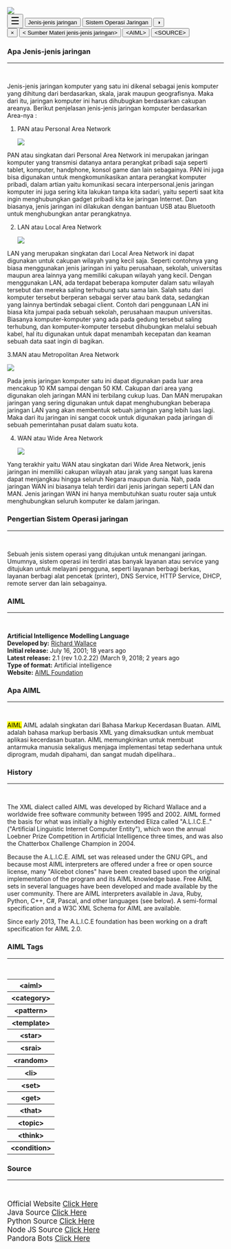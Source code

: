 <!DOCTYPE html>
<html>
 <head>
   <meta name="viewport" content="width=device-width, initial-scale=1">
   <title>Bahan Ajar</title>
    <link rel="stylesheet" type="text/css" href="style.css"/>
 </head>
<body>
<!--    header   -->
    <div class="header">
    <img src="https://i.ibb.co/86YYkcD/main-qimg-b77fde9aea646e2679395d975443c4d8.gif">
    </div>
<!--Nav bar-->
<div id="navbar">
  <button style="font-size: 23px;" onclick="openNav()">&#9776;</button>
 <button class="tablinks" onclick="openInfo(event, 'Jenis-Jenis Jaringan')" id="defaultOpen">Jenis-jenis jaringan</button>
  <button class="tablinks" onclick="openInfo(event, 'Sistem Operasi Jaringan')">Sistem Operasi Jaringan</button>
  <button onclick="DarkMode()">&#9681;</button>
</div>
<!--    Side Nav Bar-->
<div id="mySidenav" class="sidenav">
  <button class="closebtn" 
   onclick="closeNav()" >&times;</button>
  <button class="tablinks" 
   onclick="openInfo(event,Sumber Materi jenis-jenis jaringan
')">&#60; Sumber Materi jenis-jenis jaringan&#62;</button>
  <button class="tablinks" onclick="openInfo(event, 'AIML')">&#60;AIML&#62;</button>
  <button class="tablinks" onclick="openInfo(event, 'SOURCE')">&#60;SOURCE&#62;</button>
  </div>
<!--    Home-->
<div id="Jenis-Jenis Jaringan" class="tabcontent">
 <p style="https://images.app.goo.gl/YnW31C1GuC6xgd399margin: 0px;"></p>
 <h3>Apa Jenis-jenis jaringan</h3><hr><br>
  <p><mark></mark>Jenis-jenis jaringan komputer yang satu ini dikenal sebagai jenis komputer yang dihitung dari berdasarkan, skala, jarak maupun geografisnya. Maka dari itu, jaringan komputer ini harus dihubugkan berdasarkan cakupan areanya. Berikut penjelasan jenis-jenis jaringan komputer berdasarkan Area-nya :
  
   1. PAN atau Personal Area Network</p>
<img
 src="https://catetanreza.files.wordpress.com/2013/07/pan.jpg">
  <p><mark></mark>PAN atau singkatan dari Personal Area Network ini merupakan jaringan komputer yang transmisi datanya antara perangkat pribadi saja seperti tablet, komputer, handphone, konsol game dan lain sebagainya. PAN ini juga bisa digunakan untuk mengkomunikasikan antara perangkat komputer pribadi, dalam artian yaitu komunikasi  secara interpersonal.jenis jaringan komputer ini juga sering kita lakukan tanpa kita sadari, yaitu seperti saat kita ingin menghubungkan gadget pribadi kita ke jaringan Internet. Dan biasanya, jenis jaringan ini dilakukan dengan bantuan USB atau Bluetooth untuk menghubungkan antar perangkatnya.
  
 2. LAN atau Local Area Network</p>
<img 
 src="http://alfina.blog.widyatama.ac.id/wp-content/uploads/sites/2876/2019/10/pro629929980.jpg">
  <p><mark></mark> LAN yang merupakan singkatan dari Local Area Network ini dapat digunakan untuk cakupan wilayah yang kecil saja. Seperti contohnya yang biasa menggunakan jenis jaringan ini yaitu perusahaan, sekolah, universitas maupun area lainnya yang memiliki cakupan wilayah yang kecil.
Dengan menggunakan LAN, ada terdapat beberapa komputer dalam satu wilayah tersebut dan mereka saling terhubung satu sama lain. Salah satu dari komputer tersebut berperan sebagai server atau bank data, sedangkan yang lainnya bertindak sebagai client.
Contoh dari penggunaan LAN ini biasa kita jumpai pada sebuah sekolah, perusahaan maupun universitas. Biasanya komputer-komputer yang ada pada gedung tersebut saling terhubung, dan komputer-komputer tersebut dihubungkan melalui sebuah kabel, hal itu digunakan untuk dapat menambah kecepatan dan keaman sebuah data saat ingin di bagikan.

3.MAN atau Metropolitan Area Network</p>
<img 
 src="https://www.abba.co.id/wp-content/uploads/2023/02/MAN.png">
  <p><mark></mark>Pada jenis jaringan komputer satu ini dapat digunakan pada luar area mencakup 10 KM sampai dengan 50 KM. Cakupan dari area yang digunakan oleh jaringan MAN ini terbilang cukup luas.
Dan MAN merupakan jaringan yang sering digunakan untuk dapat menghubungkan beberapa jaringan LAN yang akan membentuk sebuah jaringan yang lebih luas lagi. Maka dari itu jaringan ini sangat cocok untuk digunakan pada jaringan di sebuah pemerintahan pusat dalam suatu kota.

4. WAN atau Wide Area Network</p>
 <img 
 src="https://blogger.googleusercontent.com/img/b/R29vZ2xl/AVvXsEiXcZ50vs6u3XQPyu8cFXrN92J-H-RWwtEgOmRMW0yF_wYRw9tGfH_DQCa0QYov-rLCYK9XFyKYsc5Jm_g4bZBUbc4zFNALszZjzMX8hQ7cYYh2AJQcP-LagLFhwrgAcu-jRBB_IjJC7wAS__Xz2kRnA44mRiap_D7_Ye4UtAaN3jZBKhlxpFG3yCFMtA/s800/wide-area-network.jpg">
<p><mark></mark> Yang terakhir yaitu WAN atau singkatan dari Wide Area Network, jenis jaringan ini memiliki cakupan wilayah atau jarak yang sangat luas karena dapat menjangkau hingga seluruh Negara maupun dunia. Nah, pada jaringan WAN ini biasanya telah terdiri dari jenis jaringan seperti LAN dan MAN. Jenis jaringan WAN ini hanya membutuhkan suatu router saja untuk menghubungkan seluruh komputer ke dalam jaringan.</p>
<!-- setup-->
<div id="Sistem Operasi Jaringan" class="tabcontent">
  <h3>Pengertian Sistem Operasi jaringan</h3><hr><br>
  <p><mark></mark>Sebuah jenis sistem operasi yang ditujukan untuk menangani jaringan. Umumnya, sistem operasi ini terdiri atas banyak layanan atau service yang ditujukan untuk melayani pengguna, seperti layanan berbagi berkas, layanan berbagi alat pencetak (printer), DNS Service, HTTP Service, DHCP, remote server dan lain sebagainya.</p>
 </dit> 
 <!--    AIML-->
<div id="AIML" class="tabcontent">
   <p style="margin: 0px;"></p>
   <h3>AIML</h3><hr><br>
    <p><b>Artificial Intelligence Modelling Language</b><br><b>Developed by:</b> <a href="https://en.wikipedia.org/wiki/Richard_Wallace_(scientist)"> Richard Wallace</a><br><b>Initial release:</b> July 16, 2001; 18 years ago<br><b>Latest release:</b> 2.1 (rev 1.0.2.22)
(March 9, 2018; 2 years ago<br><b>Type of format:</b> Artificial intelligence<br> <b> Website:</b> <a href="http://www.aiml.foundation/">AIML Foundation</a></p>
  <h3>Apa AIML</h3><hr><br>
    <p><mark>AIML</mark> AIML adalah singkatan dari Bahasa Markup Kecerdasan Buatan. AIML adalah bahasa markup berbasis XML yang dimaksudkan untuk membuat aplikasi kecerdasan buatan. AIML memungkinkan untuk membuat antarmuka manusia sekaligus menjaga implementasi tetap sederhana untuk diprogram, mudah dipahami, dan sangat mudah dipelihara..</p>
     <h3>History</h3><hr><br>
   <p> The XML dialect called AIML was developed by Richard Wallace and a worldwide free software community between 1995 and 2002. AIML formed the basis for what was initially a highly extended Eliza called "A.L.I.C.E.." ("Artificial Linguistic Internet Computer Entity"), which won the annual Loebner Prize Competition in Artificial Intelligence three times, and was also the Chatterbox Challenge Champion in 2004.

Because the A.L.I.C.E. AIML set was released under the GNU GPL, and because most AIML interpreters are offered under a free or open source license, many "Alicebot clones" have been created based upon the original implementation of the program and its AIML knowledge base. Free AIML sets in several languages have been developed and made available by the user community. There are AIML interpreters available in Java, Ruby, Python, C++, C#, Pascal, and other languages (see below). A semi-formal specification and a W3C XML Schema for AIML are available.

Since early 2013, The A.L.I.C.E foundation has been working on a draft specification for AIML 2.0.</p>
<h3>AIML Tags</h3><hr><br>
    <table style="width:100%">
        <tr>
        <th>&#60;aiml&#62;</th></tr>
        <tr>
        <th>&#60;category&#62;</th></tr>
        <tr>
        <th>&#60;pattern&#62;</th></tr>
        <tr>
        <th>&#60;template&#62;</th></tr>
        <tr>
        <th>&#60;star&#62;</th></tr>
        <tr>
        <th>&#60;srai&#62;</th></tr>
        <tr>
        <th>&#60;random&#62;</th></tr>
        <tr>
        <th>&#60;li&#62;</th></tr>
        <tr>
        <th>&#60;set&#62;</th></tr>
        <tr>
        <th>&#60;get&#62;</th></tr>
       <tr>
        <th>&#60;that&#62;</th></tr>
        <tr>
        <th>&#60;topic&#62;</th></tr>
        <tr>
        <th>&#60;think&#62;</th></tr>
        <tr>
        <th>&#60;condition&#62;</th></
     tr>
       </table>
   
<!--source-->
<div id="Source" class="tabcontent">
  <h3>Source</h3><hr><br>
    <p>
        <big>Official Website <a href="http://www.aiml.foundation/" target= _blank> Click Here</a></big><br>
        <big> Java Source <a href="https://www.tutorialspoint.com/aiml/aiml_first_application.htm" target= _blank> Click Here</a></big><br>
        <big>Python Source <a href="https://www.devdungeon.com/content/ai-chat-bot-python-aiml" target= _blank> Click Here</a></big><br>
        <big>Node JS Source <a href="https://www.npmjs.com/package/aiml" target= _blank> Click Here</a></big><br>
        <big>Pandora Bots <a href="https://discover.bot/bot-talk/guide-to-bot-frameworks/pandorabots/" target= _blank> Click Here</a></big><br>
    </p>
</div>




